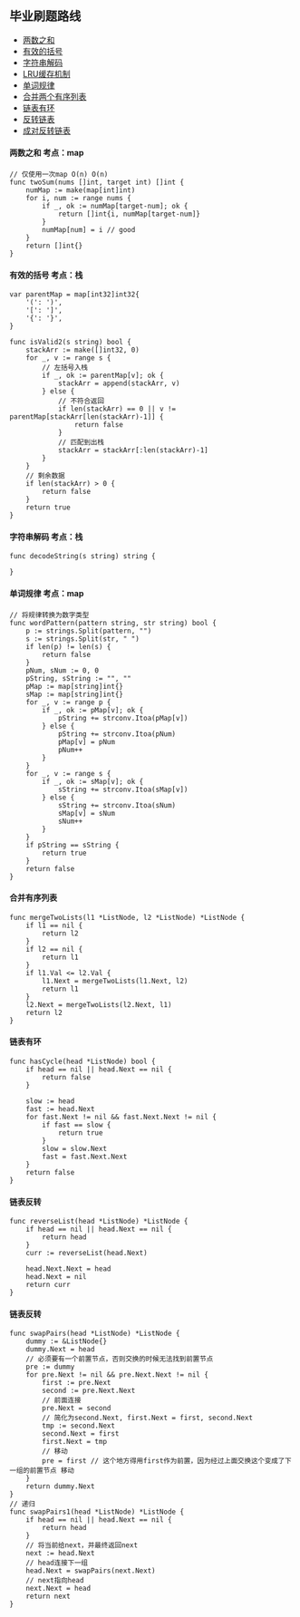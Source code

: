 ## 毕业刷题路线
- [两数之和](#twoSum)
- [有效的括号](#isValid)
- [字符串解码](#decodeString)
- [LRU缓存机制](#LRU)
- [单词规律](#wordPattern)
- [合并两个有序列表](#mergeTwoLists)
- [链表有环](#hasCycle)
- [反转链表](#reverseList)
- [成对反转链表](#swapPairs)
  
#### 两数之和 考点：map
<span id="twoSum"></span>
```
// 仅使用一次map O(n) O(n)
func twoSum(nums []int, target int) []int {
	numMap := make(map[int]int)
	for i, num := range nums {
		if _, ok := numMap[target-num]; ok {
			return []int{i, numMap[target-num]}
		}
		numMap[num] = i // good
	}
	return []int{}
}
```
#### 有效的括号 考点：栈
<span id="isValid"></span>
```
var parentMap = map[int32]int32{
	'(': ')',
	'[': ']',
	'{': '}',
}

func isValid2(s string) bool {
	stackArr := make([]int32, 0)
	for _, v := range s {
		// 左括号入栈
		if _, ok := parentMap[v]; ok {
			stackArr = append(stackArr, v)
		} else {
			// 不符合返回
			if len(stackArr) == 0 || v != parentMap[stackArr[len(stackArr)-1]] {
				return false
			}
			// 匹配到出栈
			stackArr = stackArr[:len(stackArr)-1]
		}
	}
	// 剩余数据
	if len(stackArr) > 0 {
		return false
	}
	return true
}
```
#### 字符串解码 考点：栈
<span id="decodeString"></span>
```
func decodeString(s string) string {

}
```
#### 单词规律 考点：map
<span id="wordPattern"></span>
```
// 将规律转换为数字类型
func wordPattern(pattern string, str string) bool {
	p := strings.Split(pattern, "")
	s := strings.Split(str, " ")
	if len(p) != len(s) {
		return false
	}
	pNum, sNum := 0, 0
	pString, sString := "", ""
	pMap := map[string]int{}
	sMap := map[string]int{}
	for _, v := range p {
		if _, ok := pMap[v]; ok {
			pString += strconv.Itoa(pMap[v])
		} else {
			pString += strconv.Itoa(pNum)
			pMap[v] = pNum
			pNum++
		}
	}
	for _, v := range s {
		if _, ok := sMap[v]; ok {
			sString += strconv.Itoa(sMap[v])
		} else {
			sString += strconv.Itoa(sNum)
			sMap[v] = sNum
			sNum++
		}
	}
	if pString == sString {
		return true
	}
	return false
}
```
#### 合并有序列表
<span id="mergeTwoLists"></span>
```
func mergeTwoLists(l1 *ListNode, l2 *ListNode) *ListNode {
 	if l1 == nil {
 		return l2
 	}
 	if l2 == nil {
 		return l1
 	}
 	if l1.Val <= l2.Val {
 		l1.Next = mergeTwoLists(l1.Next, l2)
 		return l1
 	}
 	l2.Next = mergeTwoLists(l2.Next, l1)
 	return l2
}
```
#### 链表有环
<span id="hasCycle"></span>
```
func hasCycle(head *ListNode) bool {
	if head == nil || head.Next == nil {
		return false
	}

	slow := head
	fast := head.Next
	for fast.Next != nil && fast.Next.Next != nil {
		if fast == slow {
			return true
		}
		slow = slow.Next
		fast = fast.Next.Next
	}
	return false
}
```
#### 链表反转
<span id="reverseList"></span>
```
func reverseList(head *ListNode) *ListNode {
	if head == nil || head.Next == nil {
		return head
	}
	curr := reverseList(head.Next)

	head.Next.Next = head
	head.Next = nil
	return curr
}
```
#### 链表反转
<span id="swapPairs"></span>
```
func swapPairs(head *ListNode) *ListNode {
	dummy := &ListNode{}
	dummy.Next = head
	// 必须要有一个前置节点，否则交换的时候无法找到前置节点
	pre := dummy
	for pre.Next != nil && pre.Next.Next != nil {
		first := pre.Next
		second := pre.Next.Next
		// 前面连接
		pre.Next = second
		// 简化为second.Next, first.Next = first, second.Next
		tmp := second.Next
		second.Next = first
		first.Next = tmp
		// 移动
		pre = first // 这个地方得用first作为前置，因为经过上面交换这个变成了下一组的前置节点 移动
	}
	return dummy.Next
}
// 递归
func swapPairs1(head *ListNode) *ListNode {
	if head == nil || head.Next == nil {
		return head
	}
	// 将当前给next，并最终返回next
	next := head.Next
	// head连接下一组
	head.Next = swapPairs(next.Next)
	// next指向head
	next.Next = head
	return next
}

```